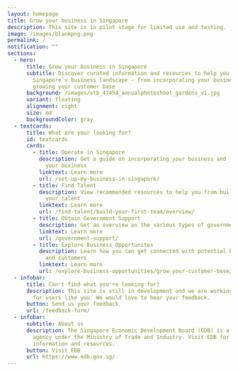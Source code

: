 ```yaml
---
layout: homepage
title: Grow your business in Singapore
description: This site is in pilot stage for limited use and testing.
image: /images/blankpng.png
permalink: /
notification: ""
sections:
  - hero:
      title: Grow your business in Singapore
      subtitle: Discover curated information and resources to help you navigate
        Singapore's business landscape - from incorporating your business to
        growing your customer base
      background: /images/stb_47454_annualphotoshoot_gardens_v1.jpg
      variant: floating
      alignment: right
      size: md
      backgroundColor: gray
  - textcards:
      title: What are your looking for?
      id: textcards
      cards:
        - title: Operate in Singapore
          description: Get a guide on incorporating your business and finding space for
            your business
          linktext: Learn more
          url: /set-up-my-business-in-singapore/
        - title: Find Talent
          description: View recommended resources to help you from build, grow and develop
            your talent
          linktext: Learn more
          url: /find-talent/build-your-first-team/overview/
        - title: Obtain Government Support
          description: Get an overview on the various types of government support available
          linktext: Learn more
          url: /government-support/
        - title: Explore Business Opportunites
          description: Learn how you can get connected with potential business partners
            and customers
          linktext: Learn more
          url: /explore-business-opportunities/grow-your-customer-base/
  - infobar:
      title: Can't find what you're looking for?
      description: This site is still in development and we are working to improve it
        for users like you. We would love to hear your feedback.
      button: Send us your feedback
      url: /feedback-form/
  - infobar:
      subtitle: About us
      description: The Singapore Economic Development Board (EDB) is a government
        agency under the Ministry of Trade and Industry. Visit EDB for more
        information and resources.
      button: Visit EDB
      url: https://www.edb.gov.sg/
---
```

